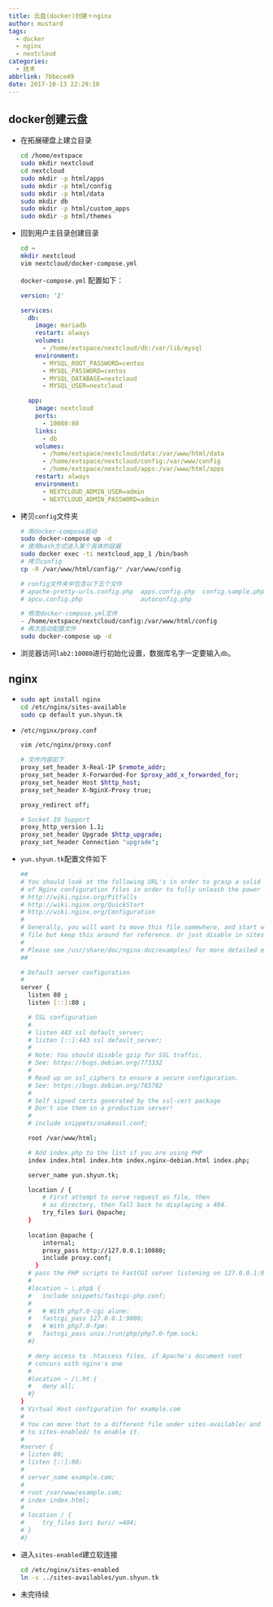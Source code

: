 ```yaml
---
title: 云盘(docker)创建＋nginx
author: mustard
tags:
  - docker
  - nginx
  - nextcloud
categories:
  - 技术
abbrlink: 7bbece49
date: 2017-10-13 22:29:10
---
```


## docker创建云盘

* 在拓展硬盘上建立目录

  ```bash
  cd /home/extspace
  sudo mkdir nextcloud
  cd nextcloud
  sudo mkdir -p html/apps
  sudo mkdir -p html/config
  sudo mkdir -p html/data
  sudo mkdir db
  sudo mkdir -p html/custom_apps
  sudo mkdir -p html/themes
  ```

* 回到用户主目录创建目录

  ```bash
  cd ~
  mkdir nextcloud
  vim nextcloud/docker-compose.yml
  ```

  `docker-compose.yml` 配置如下：

  ```yml
  version: '2'

  services:
    db:
      image: mariadb
      restart: always
      volumes:
        - /home/extspace/nextcloud/db:/var/lib/mysql
      environment:
        - MYSQL_ROOT_PASSWORD=centos
        - MYSQL_PASSWORD=centos
        - MYSQL_DATABASE=nextcloud
        - MYSQL_USER=nextcloud

    app:
      image: nextcloud
      ports:
        - 10080:80
      links:
        - db
      volumes:
        - /home/extspace/nextcloud/data:/var/www/html/data
        - /home/extspace/nextcloud/config:/var/www/config
        - /home/extspace/nextcloud/apps:/var/www/html/apps
      restart: always
      environment:
        - NEXTCLOUD_ADMIN_USER=admin
        - NEXTCLOUD_ADMIN_PASSWORD=admin
  ```

* 拷贝`config`文件夹

  ```bash
  # 用docker-compose启动
  sudo docker-compose up -d
  # 使用bash方式进入某个具体的容器
  sudo docker exec -ti nextcloud_app_1 /bin/bash
  # 拷贝config
  cp -R /var/www/html/config/* /var/www/config

  # config文件夹中包含以下五个文件
  # apache-pretty-urls.config.php  apps.config.php  config.sample.php
  # apcu.config.php                autoconfig.php

  # 修改docker-compose.yml文件
  - /home/extspace/nextcloud/config:/var/www/html/config
  # 再次启动配置文件 
  sudo docker-compose up -d
  ```

* 浏览器访问`lab2:10080`进行初始化设置，数据库名字一定要输入`db`。

## nginx 

* ```bash
  sudo apt install nginx
  cd /etc/nginx/sites-available
  sudo cp default yun.shyun.tk
  ```

* `/etc/nginx/proxy.conf`

  ```bash
  vim /etc/nginx/proxy.conf

  # 文件内容如下
  proxy_set_header X-Real-IP $remote_addr;
  proxy_set_header X-Forwarded-For $proxy_add_x_forwarded_for;
  proxy_set_header Host $http_host;
  proxy_set_header X-NginX-Proxy true;

  proxy_redirect off;

  # Socket.IO Support
  proxy_http_version 1.1;
  proxy_set_header Upgrade $http_upgrade;
  proxy_set_header Connection "upgrade";
  ```

* `yun.shyun.tk`配置文件如下

  ```bash
  ##
  # You should look at the following URL's in order to grasp a solid understanding
  # of Nginx configuration files in order to fully unleash the power of Nginx.
  # http://wiki.nginx.org/Pitfalls
  # http://wiki.nginx.org/QuickStart
  # http://wiki.nginx.org/Configuration
  #
  # Generally, you will want to move this file somewhere, and start with a clean
  # file but keep this around for reference. Or just disable in sites-enabled.
  #
  # Please see /usr/share/doc/nginx-doc/examples/ for more detailed examples.
  ##

  # Default server configuration
  #
  server {
  	listen 80 ;
  	listen [::]:80 ;

  	# SSL configuration
  	#
  	# listen 443 ssl default_server;
  	# listen [::]:443 ssl default_server;
  	#
  	# Note: You should disable gzip for SSL traffic.
  	# See: https://bugs.debian.org/773332
  	#
  	# Read up on ssl_ciphers to ensure a secure configuration.
  	# See: https://bugs.debian.org/765782
  	#
  	# Self signed certs generated by the ssl-cert package
  	# Don't use them in a production server!
  	#
  	# include snippets/snakeoil.conf;

  	root /var/www/html;

  	# Add index.php to the list if you are using PHP
  	index index.html index.htm index.nginx-debian.html index.php;

  	server_name yun.shyun.tk;

  	location / {
  		# First attempt to serve request as file, then
  		# as directory, then fall back to displaying a 404.
  		try_files $uri @apache;
  	}
      
  	location @apache {
  		internal;
  		proxy_pass http://127.0.0.1:10080;
  		include proxy.conf;
      }
  	# pass the PHP scripts to FastCGI server listening on 127.0.0.1:9000
  	#
  	#location ~ \.php$ {
  	#	include snippets/fastcgi-php.conf;
  	#
  	#	# With php7.0-cgi alone:
  	#	fastcgi_pass 127.0.0.1:9000;
  	#	# With php7.0-fpm:
  	#	fastcgi_pass unix:/run/php/php7.0-fpm.sock;
  	#}

  	# deny access to .htaccess files, if Apache's document root
  	# concurs with nginx's one
  	#
  	#location ~ /\.ht {
  	#	deny all;
  	#}
  }
  # Virtual Host configuration for example.com
  #
  # You can move that to a different file under sites-available/ and symlink that
  # to sites-enabled/ to enable it.
  #
  #server {
  #	listen 80;
  #	listen [::]:80;
  #
  #	server_name example.com;
  #
  #	root /var/www/example.com;
  #	index index.html;
  #
  #	location / {
  #		try_files $uri $uri/ =404;
  #	}
  #}
  ```

* 进入`sites-enabled`建立软连接

  ```bash
  cd /etc/nginx/sites-enabled 
  ln -s ../sites-availables/yun.shyun.tk 
  ```


* 未完待续


